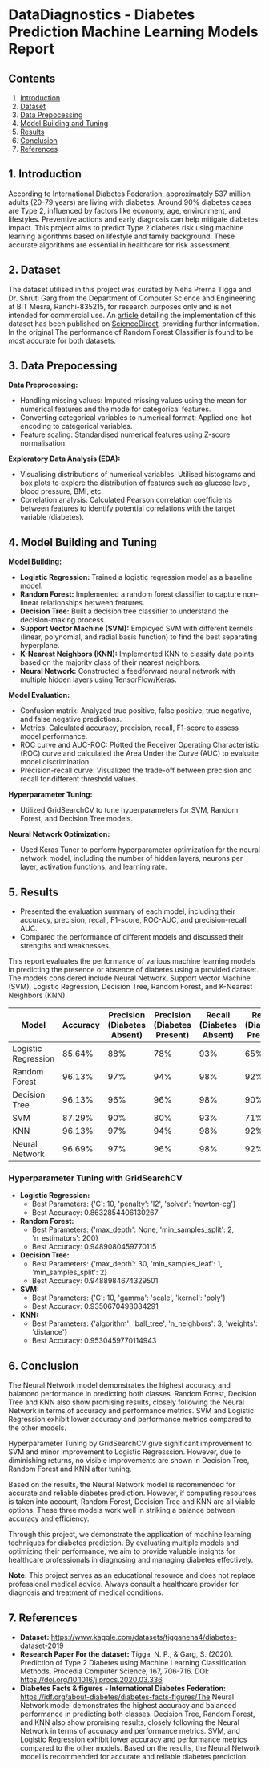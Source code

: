 # DataDiagnostics - Diabetes Prediction Machine Learning Models Report

## Contents
1. [Introduction](#Introduction)
2. [Dataset](#Dataset)
3. [Data Prepocessing](#Data-Preprocessing)
4. [Model Building and Tuning](#Models)
5. [Results](#Results)
6. [Conclusion](#Conclusion)
7. [References](#References)


## <a id="Introduction"></a>**1. Introduction**

According to International Diabetes Federation, approximately 537 million adults (20-79 years) are living with diabetes. Around 90% diabetes cases are Type 2, influenced by factors like economy, age, environment, and lifestyles. Preventive actions and early diagnosis can help mitigate diabetes impact. This project aims to predict Type 2 diabetes risk using machine learning algorithms based on lifestyle and family background. These accurate algorithms are essential in healthcare for risk assessment.

## <a id="Dataset"></a>**2. Dataset**

The dataset utilised in this project was curated by Neha Prerna Tigga and Dr. Shruti Garg from the Department of Computer Science and Engineering at BIT Mesra, Ranchi-835215, for research purposes only and is not intended for commercial use. An [article](https://www.sciencedirect.com/science/article/pii/S1877050920308024") detailing the implementation of this dataset has been published on [ScienceDirect](https://www.sciencedirect.com), providing further information. In the original The performance of Random Forest Classifier is found to be most accurate for both datasets.



## <a id="Data-Preprocessing"></a>**3. Data Prepocessing**

**Data Preprocessing:**
   - Handling missing values: Imputed missing values using the mean for numerical features and the mode for categorical features.
   - Converting categorical variables to numerical format: Applied one-hot encoding to categorical variables.
   - Feature scaling: Standardised numerical features using Z-score normalisation.
   
**Exploratory Data Analysis (EDA):**
   - Visualising distributions of numerical variables: Utilised histograms and box plots to explore the distribution of features such as glucose level, blood pressure, BMI, etc.
   - Correlation analysis: Calculated Pearson correlation coefficients between features to identify potential correlations with the target variable (diabetes).
   

## <a id="Models"></a>**4. Model Building and Tuning**

**Model Building:**
   - **Logistic Regression:** Trained a logistic regression model as a baseline model.
   - **Random Forest:** Implemented a random forest classifier to capture non-linear relationships between features.
   - **Decision Tree:** Built a decision tree classifier to understand the decision-making process.
   - **Support Vector Machine (SVM):** Employed SVM with different kernels (linear, polynomial, and radial basis function) to find the best separating hyperplane.
   - **K-Nearest Neighbors (KNN):** Implemented KNN to classify data points based on the majority class of their nearest neighbors.
   - **Neural Network:** Constructed a feedforward neural network with multiple hidden layers using TensorFlow/Keras.
   
**Model Evaluation:**
   - Confusion matrix: Analyzed true positive, false positive, true negative, and false negative predictions.
   - Metrics: Calculated accuracy, precision, recall, F1-score to assess model performance.
   - ROC curve and AUC-ROC: Plotted the Receiver Operating Characteristic (ROC) curve and calculated the Area Under the Curve (AUC) to evaluate model discrimination.
   - Precision-recall curve: Visualized the trade-off between precision and recall for different threshold values.
   
**Hyperparameter Tuning:**
   - Utilized GridSearchCV to tune hyperparameters for SVM, Random Forest, and Decision Tree models.
   
**Neural Network Optimization:**
   - Used Keras Tuner to perform hyperparameter optimization for the neural network model, including the number of hidden layers, neurons per layer, activation functions, and learning rate.


## <a id="Results"></a>**5. Results**
   - Presented the evaluation summary of each model, including their accuracy, precision, recall, F1-score, ROC-AUC, and precision-recall AUC.
   - Compared the performance of different models and discussed their strengths and weaknesses.


This report evaluates the performance of various machine learning models in predicting the presence or absence of diabetes using a provided dataset. The models considered include Neural Network, Support Vector Machine (SVM), Logistic Regression, Decision Tree, Random Forest, and K-Nearest Neighbors (KNN).

| Model | Accuracy | Precision (Diabetes Absent) | Precision (Diabetes Present) | Recall (Diabetes Absent) | Recall (Diabetes Present) | F1-score (Diabetes Absent) | F1-score (Diabetes Present) |
| --- | --- | --- | --- | --- | --- | --- | --- | 
| Logistic Regression | 85.64% | 88% | 78% | 93% | 65% | 90% | 71% |
| Random Forest | 96.13% | 97% | 94% | 98% | 92% | 97% | 93% |
| Decision Tree | 96.13% | 96% | 96% | 98% | 90% | 97% | 93% |
| SVM | 87.29% | 90% | 80% | 93% | 71% | 91% | 75% |
| KNN | 96.13% | 97% | 94% | 98% | 92% | 97% | 93% |
| Neural Network | 96.69% | 97% | 96% | 98% | 92% | 98% | 94% |

### **Hyperparameter Tuning with GridSearchCV**
- **Logistic Regression:**
  - Best Parameters: {'C': 10, 'penalty': 'l2', 'solver': 'newton-cg'}
  - Best Accuracy: 0.8632854406130267
- **Random Forest:**
   - Best Parameters: {'max_depth': None, 'min_samples_split': 2, 'n_estimators': 200}
   - Best Accuracy: 0.9489080459770115
- **Decision Tree:**
   - Best Parameters: {'max_depth': 30, 'min_samples_leaf': 1, 'min_samples_split': 2}
   - Best Accuracy: 0.9488984674329501
- **SVM:**
  - Best Parameters: {'C': 10, 'gamma': 'scale', 'kernel': 'poly'}
  - Best Accuracy: 0.9350670498084291
- **KNN:**
  - Best Parameters: {'algorithm': 'ball_tree', 'n_neighbors': 3, 'weights': 'distance'}
  - Best Accuracy: 0.9530459770114943

## <a id="Conclusion"></a>**6. Conclusion**

The Neural Network model demonstrates the highest accuracy and balanced performance in predicting both classes. Random Forest, Decision Tree and KNN also show promising results, closely following the Neural Network in terms of accuracy and performance metrics. SVM and Logistic Regression exhibit lower accuracy and performance metrics compared to the other models.

Hyperparameter Tuning by GridSearchCV give significant improvement to SVM and minor improvement to Logistic Regresssion. However, due to diminishing returns, no visible improvements are shown in Decision Tree, Random Forest and KNN after tuning.

Based on the results, the Neural Network model is recommended for accurate and reliable diabetes prediction. However, if computing resources is taken into account, Random Forest, Decision Tree and KNN are all viable options. These three models work well in striking a balance between accuracy and efficiency.

Through this project, we demonstrate the application of machine learning techniques for diabetes prediction. By evaluating multiple models and optimizing their performance, we aim to provide valuable insights for healthcare professionals in diagnosing and managing diabetes effectively.

**Note:** This project serves as an educational resource and does not replace professional medical advice. Always consult a healthcare provider for diagnosis and treatment of medical conditions.



## <a id="References"></a>**7. References**
- **Dataset:** https://www.kaggle.com/datasets/tigganeha4/diabetes-dataset-2019
- **Research Paper For the dataset:** Tigga, N. P., & Garg, S. (2020). Prediction of Type 2 Diabetes using Machine Learning Classification Methods. Procedia Computer Science, 167, 706-716. DOI: https://doi.org/10.1016/j.procs.2020.03.336
- **Diabetes Facts & figures - International Diabetes Federation:** https://idf.org/about-diabetes/diabetes-facts-figures/The Neural Network model demonstrates the highest accuracy and balanced performance in predicting both classes. Decision Tree, Random Forest, and KNN also show promising results, closely following the Neural Network in terms of accuracy and performance metrics. SVM, and Logistic Regression exhibit lower accuracy and performance metrics compared to the other models. Based on the results, the Neural Network model is recommended for accurate and reliable diabetes prediction.